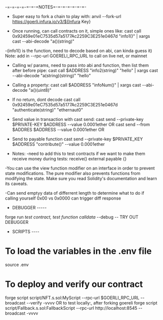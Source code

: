 
-=-=-=-=-=-=-=NOTES=-=-=-=-=-=-=-

- Super easy to fork a chain to play with:
anvil --fork-url https://goerli.infura.io/v3/${Infura Key}

- Once running, can call contracts on it, simple ones like:
cast call 0x92459e01eC7535d57a5177Ac2259C3E251e0467d "info1()" | xargs cast --abi-decode "a()(string)"

-(info1() is the function, need to decode based on abi, can kinda guess it)
Note: add in --rpc-url GOERELI_RPC_URL to call on live net, or mainnet

- Calling w/ params, need to pass into abi and function, then list them after before pipe: 
cast call $ADDRESS "info2(string)" "hello" | xargs cast --abi-decode "a(string)(string)" "hello"

- Calling a property:
cast call $ADDRESS "infoNum()" | xargs cast --abi-decode "a()(uint8)"

- If no return, dont decode
cast call 0x92459e01eC7535d57a5177Ac2259C3E251e0467d "authenticate(string)" "ethernaut0"


- Send value in transaction with cast send:
cast send --private-key $PRIVATE-KEY $ADDRESS --value 0.0001ether
OR
cast send --from $ADDRES $ADDRESS --value 0.0001ether
OR
- Send to payable function 
cast send --private-key $PRIVATE_KEY $ADDRESS "contribute()" --value 0.0001ether


- Notes: 
-need to add this to test contracts if we want to make them receive money during tests:
 receive() external payable {}

-You can use the view function modifier on an interface in
  order to prevent state modifications.
  The pure modifier also prevents functions from modifying the state. Make sure you read Solidity's documentation and learn its caveats.

-Can send emptyy data of differrent length
  to determine what to do if calling yourself
  0x00 vs 0x0000 can trigger diff response


- DEBUGGER -----

forge run *test contract,* *test function* *calldata* --debug
-- TRY OUT DEBUGGER


- SCRIPTS ----
# To load the variables in the .env file
source .env
# To deploy and verify our contract
forge script script/NFT.s.sol:MyScript --rpc-url $GOERLI_RPC_URL --broadcast --verify -vvvv
OR
to test locally:, after forking goereli
forge script script/Fallback.s.sol:FallbackScript --rpc-url http://localhost:8545 --broadcast -vvvv